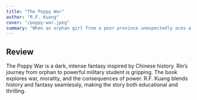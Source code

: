```yaml
---
title: "The Poppy War"
author: "R.F. Kuang"
cover: "/poppy-war.jpeg"
summary: "When an orphan girl from a poor province unexpectedly aces a national test, she earns a spot at the most elite military academy in the Nikan Empire. But her new life at the academy is far from easy. Targeted by her classmates for her dark skin, poverty, and gender, Rin discovers she has a rare and powerful gift: the ability to call on the vengeful god known as the Phoenix.With a new war against the neighboring Federation on the horizon, Rin's newfound shamanic powers may be the only thing that can save her people. But as she trains with a strange teacher and explores the depths of her deadly abilities, she fears that winning the war may come at the cost of her own humanity."
---
```


## Review

The Poppy War is a dark, intense fantasy inspired by Chinese history. Rin’s journey from orphan to powerful military student is gripping. The book explores war, morality, and the consequences of power. R.F. Kuang blends history and fantasy seamlessly, making the story both educational and thrilling.
